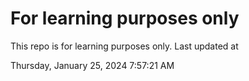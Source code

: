 # For learning purposes only
This repo is for learning purposes only.
Last updated at

Thursday, January 25, 2024 7:57:21 AM

